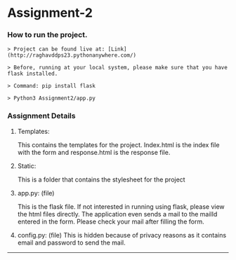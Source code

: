 # Assignment-2

### How to run the project.

    > Project can be found live at: [Link](http://raghavddps23.pythonanywhere.com/)
    
    > Before, running at your local system, please make sure that you have flask installed.

    > Command: pip install flask

    > Python3 Assignment2/app.py

### Assignment Details

1. Templates:

    This contains the templates for the project. Index.html is the index file with the form
    and response.html is the response file.

2. Static:

    This is a folder that contains the stylesheet for the project

3. app.py: (file)

    This is the flask file. If not interested in running using flask, please view the html files directly. The application even sends a mail to the mailId entered in the form.
    Please check your mail after filling the form.

4. config.py: (file)
    This is hidden because of privacy reasons as it contains email and password to send the mail.
-------------------------------------------------------------------------------
